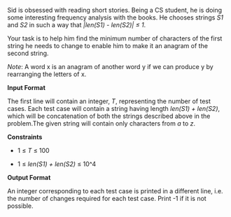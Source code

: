 Sid is obsessed with reading short stories. Being a CS student, he is doing some interesting frequency analysis with the books. He chooses strings *S1* and *S2* in such a way that *|len(S1) - len(S2)| ≤ 1*.

Your task is to help him find the minimum number of characters of the first string he needs to change to enable him to make it an anagram of the second string.

*Note*: A word x is an anagram of another word y if we can produce y by rearranging the letters of x.

**Input Format**

The first line will contain an integer, *T*, representing the number of test cases. Each test case will contain a string having length *len(S1) + len(S2)*, which will be concatenation of both the strings described above in the problem.The given string will contain only characters from *a* to *z*.

**Constraints**

* 1 ≤ *T* ≤ 100

* 1 ≤ *len(S1) + len(S2)* ≤ 10^4

**Output Format**

An integer corresponding to each test case is printed in a different line, i.e. the number of changes required for each test case. Print -1 if it is not possible.
